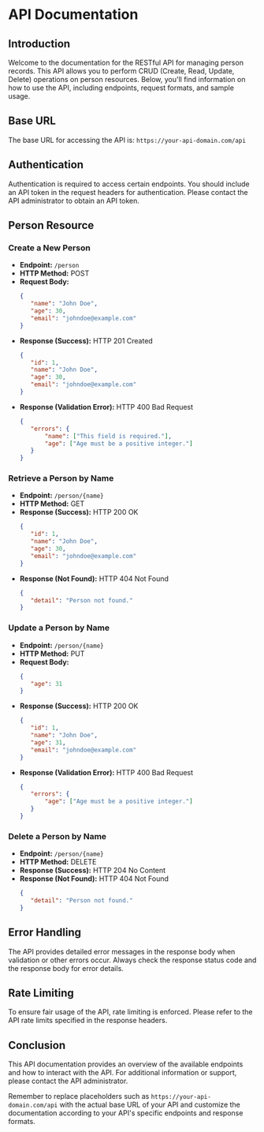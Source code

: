 # API Documentation

## Introduction

Welcome to the documentation for the RESTful API for managing person records. This API allows you to perform CRUD (Create, Read, Update, Delete) operations on person resources. Below, you'll find information on how to use the API, including endpoints, request formats, and sample usage.

## Base URL

The base URL for accessing the API is: `https://your-api-domain.com/api`

## Authentication

Authentication is required to access certain endpoints. You should include an API token in the request headers for authentication. Please contact the API administrator to obtain an API token.

## Person Resource

### Create a New Person

- **Endpoint:** `/person`
- **HTTP Method:** POST
- **Request Body:**
    ```json
    {
       "name": "John Doe",
       "age": 30,
       "email": "johndoe@example.com"
    }
    ```
- **Response (Success):** HTTP 201 Created
    ```json
    {
       "id": 1,
       "name": "John Doe",
       "age": 30,
       "email": "johndoe@example.com"
    }
    ```
- **Response (Validation Error):** HTTP 400 Bad Request
    ```json
    {
       "errors": {
           "name": ["This field is required."],
           "age": ["Age must be a positive integer."]
       }
    }
    ```

### Retrieve a Person by Name

- **Endpoint:** `/person/{name}`
- **HTTP Method:** GET
- **Response (Success):** HTTP 200 OK
    ```json
    {
       "id": 1,
       "name": "John Doe",
       "age": 30,
       "email": "johndoe@example.com"
    }
    ```
- **Response (Not Found):** HTTP 404 Not Found
    ```json
    {
       "detail": "Person not found."
    }
    ```

### Update a Person by Name

- **Endpoint:** `/person/{name}`
- **HTTP Method:** PUT
- **Request Body:**
    ```json
    {
       "age": 31
    }
    ```
- **Response (Success):** HTTP 200 OK
    ```json
    {
       "id": 1,
       "name": "John Doe",
       "age": 31,
       "email": "johndoe@example.com"
    }
    ```
- **Response (Validation Error):** HTTP 400 Bad Request
    ```json
    {
       "errors": {
           "age": ["Age must be a positive integer."]
       }
    }
    ```

### Delete a Person by Name

- **Endpoint:** `/person/{name}`
- **HTTP Method:** DELETE
- **Response (Success):** HTTP 204 No Content
- **Response (Not Found):** HTTP 404 Not Found
    ```json
    {
       "detail": "Person not found."
    }
    ```

## Error Handling

The API provides detailed error messages in the response body when validation or other errors occur. Always check the response status code and the response body for error details.

## Rate Limiting

To ensure fair usage of the API, rate limiting is enforced. Please refer to the API rate limits specified in the response headers.

## Conclusion

This API documentation provides an overview of the available endpoints and how to interact with the API. For additional information or support, please contact the API administrator.

Remember to replace placeholders such as `https://your-api-domain.com/api` with the actual base URL of your API and customize the documentation according to your API's specific endpoints and response formats.